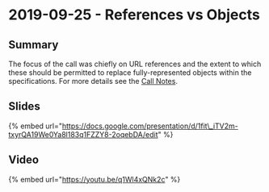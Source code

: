 # 2019-09-25 - References vs Objects

## Summary

The focus of the call was chiefly on URL references and the extent to which these should be permitted to replace fully-represented objects within the specifications. For more details see the [Call Notes](https://docs.google.com/document/d/1S_4xyqgyMkbtQ2jktGB-WddppVADXBch-jj3EOb9EnA/edit?usp=sharing).

## Slides

{% embed url="https://docs.google.com/presentation/d/1fit\_iTV2m-txyrQA19We0Ya8l183q1FZZY8-2oqebDA/edit" %}

## Video

{% embed url="https://youtu.be/q1Wl4xQNk2c" %}





